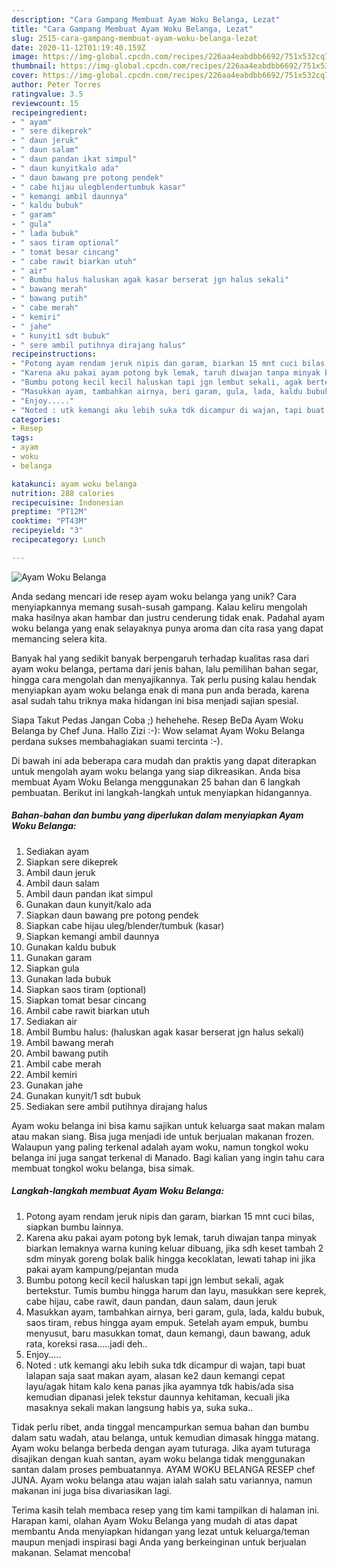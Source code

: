 ```yaml
---
description: "Cara Gampang Membuat Ayam Woku Belanga, Lezat"
title: "Cara Gampang Membuat Ayam Woku Belanga, Lezat"
slug: 2515-cara-gampang-membuat-ayam-woku-belanga-lezat
date: 2020-11-12T01:19:40.159Z
image: https://img-global.cpcdn.com/recipes/226aa4eabdbb6692/751x532cq70/ayam-woku-belanga-foto-resep-utama.jpg
thumbnail: https://img-global.cpcdn.com/recipes/226aa4eabdbb6692/751x532cq70/ayam-woku-belanga-foto-resep-utama.jpg
cover: https://img-global.cpcdn.com/recipes/226aa4eabdbb6692/751x532cq70/ayam-woku-belanga-foto-resep-utama.jpg
author: Peter Torres
ratingvalue: 3.5
reviewcount: 15
recipeingredient:
- " ayam"
- " sere dikeprek"
- " daun jeruk"
- " daun salam"
- " daun pandan ikat simpul"
- " daun kunyitkalo ada"
- " daun bawang pre potong pendek"
- " cabe hijau ulegblendertumbuk kasar"
- " kemangi ambil daunnya"
- " kaldu bubuk"
- " garam"
- " gula"
- " lada bubuk"
- " saos tiram optional"
- " tomat besar cincang"
- " cabe rawit biarkan utuh"
- " air"
- " Bumbu halus haluskan agak kasar berserat jgn halus sekali"
- " bawang merah"
- " bawang putih"
- " cabe merah"
- " kemiri"
- " jahe"
- " kunyit1 sdt bubuk"
- " sere ambil putihnya dirajang halus"
recipeinstructions:
- "Potong ayam rendam jeruk nipis dan garam, biarkan 15 mnt cuci bilas, siapkan bumbu lainnya."
- "Karena aku pakai ayam potong byk lemak, taruh diwajan tanpa minyak biarkan lemaknya warna kuning keluar dibuang, jika sdh keset tambah 2 sdm minyak goreng bolak balik hingga kecoklatan, lewati tahap ini jika pakai ayam kampung/pejantan muda"
- "Bumbu potong kecil kecil haluskan tapi jgn lembut sekali, agak bertekstur. Tumis bumbu hingga harum dan layu, masukkan sere keprek, cabe hijau, cabe rawit, daun pandan, daun salam, daun jeruk"
- "Masukkan ayam, tambahkan airnya, beri garam, gula, lada, kaldu bubuk, saos tiram, rebus hingga ayam empuk. Setelah ayam empuk, bumbu menyusut, baru masukkan tomat, daun kemangi, daun bawang, aduk rata, koreksi rasa.....jadi deh.."
- "Enjoy....."
- "Noted : utk kemangi aku lebih suka tdk dicampur di wajan, tapi buat lalapan saja saat makan ayam, alasan ke2 daun kemangi cepat layu/agak hitam kalo kena panas jika ayamnya tdk habis/ada sisa kemudian dipanasi jelek tekstur daunnya kehitaman, kecuali jika masaknya sekali makan langsung habis ya, suka suka.."
categories:
- Resep
tags:
- ayam
- woku
- belanga

katakunci: ayam woku belanga 
nutrition: 288 calories
recipecuisine: Indonesian
preptime: "PT12M"
cooktime: "PT43M"
recipeyield: "3"
recipecategory: Lunch

---
```



![Ayam Woku Belanga](https://img-global.cpcdn.com/recipes/226aa4eabdbb6692/751x532cq70/ayam-woku-belanga-foto-resep-utama.jpg)

Anda sedang mencari ide resep ayam woku belanga yang unik? Cara menyiapkannya memang susah-susah gampang. Kalau keliru mengolah maka hasilnya akan hambar dan justru cenderung tidak enak. Padahal ayam woku belanga yang enak selayaknya punya aroma dan cita rasa yang dapat memancing selera kita.

Banyak hal yang sedikit banyak berpengaruh terhadap kualitas rasa dari ayam woku belanga, pertama dari jenis bahan, lalu pemilihan bahan segar, hingga cara mengolah dan menyajikannya. Tak perlu pusing kalau hendak menyiapkan ayam woku belanga enak di mana pun anda berada, karena asal sudah tahu triknya maka hidangan ini bisa menjadi sajian spesial.

Siapa Takut Pedas Jangan Coba ;) hehehehe. Resep BeDa Ayam Woku Belanga by Chef Juna. Hallo Zizi :-): Wow selamat Ayam Woku Belanga perdana sukses membahagiakan suami tercinta :-).


Di bawah ini ada beberapa cara mudah dan praktis yang dapat diterapkan untuk mengolah ayam woku belanga yang siap dikreasikan. Anda bisa membuat Ayam Woku Belanga menggunakan 25 bahan dan 6 langkah pembuatan. Berikut ini langkah-langkah untuk menyiapkan hidangannya.

<!--inarticleads1-->

##### Bahan-bahan dan bumbu yang diperlukan dalam menyiapkan Ayam Woku Belanga:

1. Sediakan  ayam
1. Siapkan  sere dikeprek
1. Ambil  daun jeruk
1. Ambil  daun salam
1. Ambil  daun pandan ikat simpul
1. Gunakan  daun kunyit/kalo ada
1. Siapkan  daun bawang pre potong pendek
1. Siapkan  cabe hijau uleg/blender/tumbuk (kasar)
1. Siapkan  kemangi ambil daunnya
1. Gunakan  kaldu bubuk
1. Gunakan  garam
1. Siapkan  gula
1. Gunakan  lada bubuk
1. Siapkan  saos tiram (optional)
1. Siapkan  tomat besar cincang
1. Ambil  cabe rawit biarkan utuh
1. Sediakan  air
1. Ambil  Bumbu halus: (haluskan agak kasar berserat jgn halus sekali)
1. Ambil  bawang merah
1. Ambil  bawang putih
1. Ambil  cabe merah
1. Ambil  kemiri
1. Gunakan  jahe
1. Gunakan  kunyit/1 sdt bubuk
1. Sediakan  sere ambil putihnya dirajang halus


Ayam woku belanga ini bisa kamu sajikan untuk keluarga saat makan malam atau makan siang. Bisa juga menjadi ide untuk berjualan makanan frozen. Walaupun yang paling terkenal adalah ayam woku, namun tongkol woku belanga ini juga sangat terkenal di Manado. Bagi kalian yang ingin tahu cara membuat tongkol woku belanga, bisa simak. 

<!--inarticleads2-->

##### Langkah-langkah membuat Ayam Woku Belanga:

1. Potong ayam rendam jeruk nipis dan garam, biarkan 15 mnt cuci bilas, siapkan bumbu lainnya.
1. Karena aku pakai ayam potong byk lemak, taruh diwajan tanpa minyak biarkan lemaknya warna kuning keluar dibuang, jika sdh keset tambah 2 sdm minyak goreng bolak balik hingga kecoklatan, lewati tahap ini jika pakai ayam kampung/pejantan muda
1. Bumbu potong kecil kecil haluskan tapi jgn lembut sekali, agak bertekstur. Tumis bumbu hingga harum dan layu, masukkan sere keprek, cabe hijau, cabe rawit, daun pandan, daun salam, daun jeruk
1. Masukkan ayam, tambahkan airnya, beri garam, gula, lada, kaldu bubuk, saos tiram, rebus hingga ayam empuk. Setelah ayam empuk, bumbu menyusut, baru masukkan tomat, daun kemangi, daun bawang, aduk rata, koreksi rasa.....jadi deh..
1. Enjoy.....
1. Noted : utk kemangi aku lebih suka tdk dicampur di wajan, tapi buat lalapan saja saat makan ayam, alasan ke2 daun kemangi cepat layu/agak hitam kalo kena panas jika ayamnya tdk habis/ada sisa kemudian dipanasi jelek tekstur daunnya kehitaman, kecuali jika masaknya sekali makan langsung habis ya, suka suka..


Tidak perlu ribet, anda tinggal mencampurkan semua bahan dan bumbu dalam satu wadah, atau belanga, untuk kemudian dimasak hingga matang. Ayam woku belanga berbeda dengan ayam tuturaga. Jika ayam tuturaga disajikan dengan kuah santan, ayam woku belanga tidak menggunakan santan dalam proses pembuatannya. AYAM WOKU BELANGA RESEP chef JUNA. Ayam woku belanga atau wajan ialah salah satu variannya, namun makanan ini juga bisa divariasikan lagi. 

Terima kasih telah membaca resep yang tim kami tampilkan di halaman ini. Harapan kami, olahan Ayam Woku Belanga yang mudah di atas dapat membantu Anda menyiapkan hidangan yang lezat untuk keluarga/teman maupun menjadi inspirasi bagi Anda yang berkeinginan untuk berjualan makanan. Selamat mencoba!
